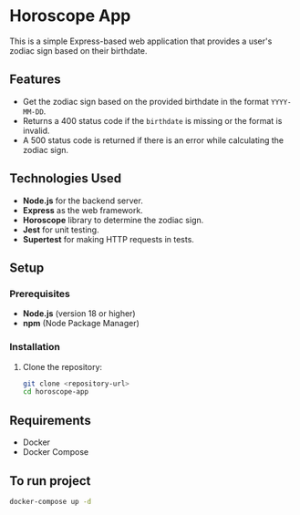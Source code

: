 # Horoscope App

This is a simple Express-based web application that provides a user's zodiac sign based on their birthdate.

## Features

- Get the zodiac sign based on the provided birthdate in the format `YYYY-MM-DD`.
- Returns a 400 status code if the `birthdate` is missing or the format is invalid.
- A 500 status code is returned if there is an error while calculating the zodiac sign.

## Technologies Used

- **Node.js** for the backend server.
- **Express** as the web framework.
- **Horoscope** library to determine the zodiac sign.
- **Jest** for unit testing.
- **Supertest** for making HTTP requests in tests.

## Setup

### Prerequisites

- **Node.js** (version 18 or higher)
- **npm** (Node Package Manager)

### Installation

1. Clone the repository:
   ```bash
   git clone <repository-url>
   cd horoscope-app

## Requirements

- Docker
- Docker Compose

## To run project
   ```bash
   docker-compose up -d
